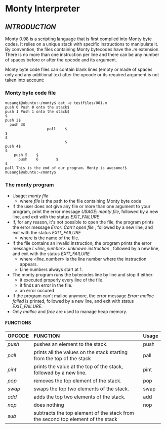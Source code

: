 # Monty Interpreter


## *INTRODUCTION*

Monty 0.98 is a scripting language that is first compiled into Monty byte codes.
It relies on a unique stack with specific instructions to manipulate it.
By convention, the files containing Monty bytecodes have the *.m* extension. There is no more than one instruction per line  and there can be any number of spaces before or after the opcode and its argument.

Monty byte code files can contain blank lines (empty or made of spaces only and any additional text after the opcode or its required argument is not taken into account:

### Monty byte code file

```
musangi@ubuntu:~/monty$ cat -e testfiles/001.m
push 0 Push 0 onto the stack$
push 1 Push 1 onto the stack$
$
push 2$
  push 3$
                   pall    $
$
$
                           $
push 4$
$
    push 5    $
      push    6        $
$
pall This is the end of our program. Monty is awesome!$
musangi@ubuntu:~/monty$
```

### The monty program

- Usage: *monty file*
	* where *file* is the path to the file containing Monty byte code
- If the user does not give any file or more than one argument to your program, print the error message *USAGE: monty file*, followed by a new line, and exit with the status *EXIT_FAILURE*
- If, for any reason, it's not possible to open the file, the program prints the error message *Error: Can't open file <file>*, followed by a new line, and exit with the status *EXIT_FAILURE*
	* where *<file>* is the name of the file.
- If the file contains an invalid instruction, the program prints the error message *L<line_number>: unknown instruction <opcode>*, followed by a new line, and exit with the status *EXIT_FAILURE*
	* where *<line_number>* is the line number where the instruction appears.
	* Line numbers always start at 1.
- The monty program runs the bytecodes line by line and stop if either:
	* it executed properly every line of the file.
	* it finds an error in the file.
	* an error occured
- If the program can't malloc anymore, the error message *Error: malloc failed* is printed, followed by a new line, and exit with status *EXIT_FAILURE*.
- Only *malloc* and *free* are used to manage heap memory.

#### FUNCTIONS

| OPCODE  | FUNCTION				  | Usage |
| :-----  | :------------------------------------ | :---  |
| *push*  | pushes an element to the stack.	  | push  |
| *pall*  | prints all the values on the stack starting from the top of the stack | pall |
| *pint*  | prints the value at the top of the stack, followed by a new line. | pint |
| *pop*   | removes the top element of the stack. | pop |
| *swap*  | swaps the top two elements of the stack. | swap |
| *add*   | adds the top two elements of the stack. | add |
| *nop*   | does nothing | nop |
| *sub*   | subtracts the top element of the stack from the second top element of the stack|


